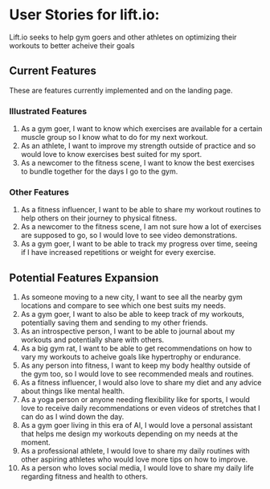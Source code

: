 # User Stories for lift.io:

Lift.io seeks to help gym goers and other athletes on optimizing their workouts to better acheive their goals

## Current Features
These are features currently implemented and on the landing page.

### Illustrated Features
1. As a gym goer, I want to know which exercises are available for a certain muscle group so I know what to do for my next workout.
2. As an athlete, I want to improve my strength outside of practice and so would love to know exercises best suited for my sport.
3. As a newcomer to the fitness scene, I want to know the best exercises to bundle together for the days I go to the gym.

### Other Features
1. As a fitness influencer, I want to be able to share my workout routines to help others on their journey to physical fitness.
2. As a newcomer to the fitness scene, I am not sure how a lot of exercises are supposed to go, so I would love to see video demonstrations.
3. As a gym goer, I want to be able to track my progress over time, seeing if I have increased repetitions or weight for every exercise.

## Potential Features Expansion
1. As someone moving to a new city, I want to see all the nearby gym locations and compare to see which one best suits my needs.
2. As a gym goer, I want to also be able to keep track of my workouts, potentially saving them and sending to my other friends.
3. As an introspective person, I want to be able to journal about my workouts and potentially share with others.
4. As a big gym rat, I want to be able to get recommendations on how to vary my workouts to acheive goals like hypertrophy or endurance.
5. As any person into fitness, I want to keep my body healthy outside of the gym too, so I would love to see recommended meals and routines.
6. As a fitness influencer, I would also love to share my diet and any advice about things like mental health.
7. As a yoga person or anyone needing flexibility like for sports, I would love to receive daily recommendations or even videos of stretches that I can do as I wind down the day.
8. As a gym goer living in this era of AI, I would love a personal assistant that helps me design my workouts depending on my needs at the moment.
9. As a professional athlete, I would love to share my daily routines with other aspiring athletes who would love more tips on how to improve.
10. As a person who loves social media, I would love to share my daily life regarding fitness and health to others.